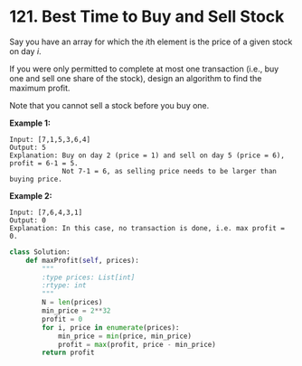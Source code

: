 

# 121. Best Time to Buy and Sell Stock

Say you have an array for which the *i*th element is the price of a given stock on day *i*.

If you were only permitted to complete at most one transaction (i.e.,  buy one and sell one share of the stock), design an algorithm to find  the maximum profit.

Note that you cannot sell a stock before you buy one.

**Example 1:**

```
Input: [7,1,5,3,6,4]
Output: 5
Explanation: Buy on day 2 (price = 1) and sell on day 5 (price = 6), profit = 6-1 = 5.
             Not 7-1 = 6, as selling price needs to be larger than buying price.
```

**Example 2:**

```
Input: [7,6,4,3,1]
Output: 0
Explanation: In this case, no transaction is done, i.e. max profit = 0.
```



```python
class Solution:
    def maxProfit(self, prices):
        """
        :type prices: List[int]
        :rtype: int
        """
        N = len(prices)
        min_price = 2**32
        profit = 0
        for i, price in enumerate(prices):
            min_price = min(price, min_price)
            profit = max(profit, price - min_price)
        return profit
        
```

